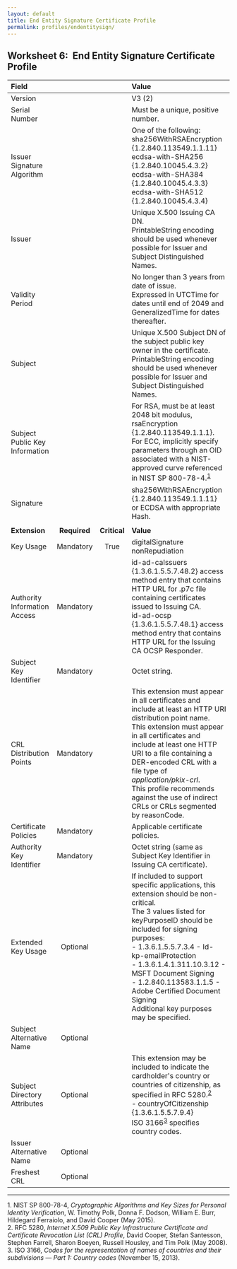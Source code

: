 ```yaml
---
layout: default
title: End Entity Signature Certificate Profile
permalink: profiles/endentitysign/
---
```


## Worksheet 6:&nbsp;&nbsp;End Entity Signature Certificate Profile

| **Field** |       |       | **Value**                             |
| :-------- | :---: | :---: | :-------------------------------     |
| Version   |       |       | V3 (2)                                 |
| Serial Number   |       |       | Must be a unique, positive number. |
| Issuer Signature Algorithm   |       |       |  One of the following: <br>sha256WithRSAEncryption {1.2.840.113549.1.1.11} <br>ecdsa-with-SHA256 {1.2.840.10045.4.3.2} <br>ecdsa-with-SHA384 {1.2.840.10045.4.3.3} <br>ecdsa-with-SHA512 {1.2.840.10045.4.3.4} | 
| Issuer   |       |       |  Unique X.500 Issuing CA DN.<br>PrintableString encoding should be used whenever possible for Issuer and Subject Distinguished Names. |
| Validity Period   |       |       |  No longer than 3 years from date of issue.<br>Expressed in UTCTime for dates until end of 2049 and GeneralizedTime for dates thereafter.  | 
| Subject   |       |       |   Unique X.500 Subject DN of the subject public key owner in the certificate.<br>PrintableString encoding should be used whenever possible for Issuer and Subject Distinguished Names.   |
| Subject Public Key Information   |       |       |   For RSA, must be at least 2048 bit modulus, rsaEncryption {1.2.840.113549.1.1.1}.<BR>For ECC, implicitly specify parameters through an OID associated with a NIST-approved curve referenced in NIST SP 800-78-4.<sup>[1](#1)</sup>   |
| Signature   |       |       |   sha256WithRSAEncryption {1.2.840.113549.1.1.11}<br>or ECDSA with appropriate Hash.   |
|               |                 |              |                                       |
| **Extension** |  **Required**   | **Critical** | **Value**                             |
| Key Usage  | Mandatory | True |  digitalSignature<br>nonRepudiation |
| Authority Information Access   | Mandatory  |  | id-ad-caIssuers {1.3.6.1.5.5.7.48.2} access method entry that contains HTTP URL for .p7c file containing certificates issued to Issuing CA.<br>id-ad-ocsp {1.3.6.1.5.5.7.48.1} access method entry that contains HTTP URL for the Issuing CA OCSP Responder. | 
| Subject Key Identifier   | Mandatory |  | Octet string.  |
| CRL Distribution Points   | Mandatory |   |  This extension must appear in all certificates and include at least an HTTP URI distribution point name.<br>This extension must appear in all certificates and include at least one HTTP URI to a file containing a DER-encoded CRL with a file type of _application/pkix-crl_. <br>This profile recommends against the use of indirect CRLs or CRLs segmented by reasonCode. <!--Redundancy issue.-->| 
| Certificate Policies   | Mandatory  |  | Applicable certificate policies. |
| Authority Key Identifier   | Mandatory  |  | Octet string (same as Subject Key Identifier in Issuing CA certificate). |
| Extended Key Usage   | Optional |  |  If included to support specific applications, this extension should be non-critical.<br>The 3 values listed for keyPurposeID should be included for signing purposes:<br>- 1.3.6.1.5.5.7.3.4 - Id-kp-emailProtection<br>- 1.3.6.1.4.1.311.10.3.12 - MSFT Document Signing<br>- 1.2.840.113583.1.1.5 - Adobe Certified Document Signing<br>Additional key purposes may be specified.  |
| Subject Alternative Name   | Optional  |  |   |
| Subject Directory Attributes   | Optional  |  | This extension may be included to indicate the cardholder's country or countries of citizenship, as specified in RFC 5280.<sup>[2](#2)</sup> <br>- countryOfCitizenship {1.3.6.1.5.5.7.9.4}<br>ISO 3166<sup>[3](#3)</sup> specifies country codes. | 
| Issuer Alternative Name   | Optional  |  |   | 
| Freshest CRL   | Optional  |  |   |

--------
<a name="1">1</a>. NIST SP 800-78-4, _Cryptographic Algorithms and Key Sizes for Personal Identity Verification_, W. Timothy Polk, Donna F. Dodson, William E. Burr, Hildegard Ferraiolo, and David Cooper (May 2015).<br>
<a name="2">2</a>. RFC 5280, _Internet X.509 Public Key Infrastructure Certificate and Certificate Revocation List (CRL) Profile_, David Cooper, Stefan Santesson, Stephen Farrell, Sharon Boeyen, Russell Housley, and Tim Polk (May 2008).<br>
<a name="3">3</a>. ISO 3166, _Codes for the representation of names of countries and their subdivisions — Part 1: Country codes_ (November 15, 2013). 
